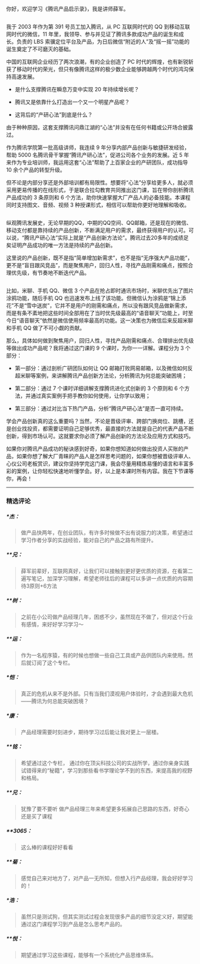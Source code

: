 <p data-nodeid="2588" class="">你好，欢迎学习《腾讯产品启示录》，我是讲师薛军。</p>
<p data-nodeid="2589"><img src="http://s0.lgstatic.com/i/image2/M01/9D/53/CgotOV2teb-ASgbdAAVR2DB4g1s338.png" alt="" data-nodeid="2619"></p>
<p data-nodeid="2590">我于 2003 年作为第 391 号员工加入腾讯，从 PC 互联网时代的 QQ 到移动互联网时代的微信，11 年里，我领导、参与并见证了腾讯多款成功产品的诞生和成长。负责的 LBS 索骥定位平台及产品，为日后微信“附近的人”及“摇一摇”功能的诞生奠定了不可磨灭的基础。</p>
<p data-nodeid="2591">中国的互联网企业经历了两次浪潮，有的企业创造了 PC 时代的辉煌，也有新锐斩获了移动时代的荣光，但只有像腾讯这样的极少数企业能够跨越两个时代的鸿沟保持高速发展。</p>
<ul data-nodeid="2592">
<li data-nodeid="2593">
<p data-nodeid="2594">是什么支撑腾讯在瞬息万变中实现 20 年持续增长呢？</p>
</li>
<li data-nodeid="2595">
<p data-nodeid="2596">腾讯又是依靠什么打造出一个又一个明星产品呢？</p>
</li>
<li data-nodeid="2597">
<p data-nodeid="2598">这背后的“产研心法”到底是什么？</p>
</li>
</ul>
<p data-nodeid="2599">由于种种原因，这套支撑腾讯问鼎江湖的“心法”并没有在任何书籍或公开场合披露过。</p>
<p data-nodeid="2600">作为腾讯学院第一批高级讲师，我连续 9 年分享内部产品创新与敏捷研发经验，帮助 5000 名腾讯骨干掌握“腾讯产研心法”，促进公司各个业务的发展。近 5 年来作为专业培训师，我运用这套“心法”帮助了上百家企业的产研团队，成功指导 10 余个产品的转型升级。</p>
<p data-nodeid="2601">但不论是内部分享还是外部培训都有局限性。想要将“心法”分享给更多人，就必须采用更易传播的在线形式，于是联合拉勾教育共同推出这门课，旨在带你剖析腾讯产品成功的 3 条原则和 6 个方法，助你快速掌握大厂产品人的必备技能。本课程同时支持图文、音频、视频 3 种授课形式，相信可以帮助你更好地理解和吸收。</p>
<p data-nodeid="2602"><img src="http://s0.lgstatic.com/i/image2/M01/9D/33/CgoB5l2teb-AeeEfAAW7XGuHb00534.png" alt="" data-nodeid="2629"></p>
<p data-nodeid="2603">纵观腾讯发展史，无论早期的QQ，中期的QQ空间、QQ邮箱，还是现在的微信、移动支付都是靠持续的产品创新，不断满足用户的需求，最终获得用户的认可。可以说，“腾讯产研心法”实际上就是“产品创新方法论”。腾讯过去20多年的成绩足矣证明产品成功的唯一方法是持续的产品创新。</p>
<p data-nodeid="2604">这里说的产品创新，既不是指“简单增加新需求”，也不是指“无序强大产品功能”，更不是“盲目跟风竞品”，而是聚焦用户，回归人性，寻找产品刚需和痛点，按照合理优先级，有节奏地不断迭代产品。</p>
<p data-nodeid="2605"><img src="http://s0.lgstatic.com/i/image2/M01/9D/53/CgotOV2teb-AOEd1AAOESVquV4Q650.png" alt="" data-nodeid="2633"></p>
<p data-nodeid="2606">比如，米聊、手机 QQ、微信 3 个产品在抢占即时通讯市场时，米聊优先出了图片涂鸦功能，随后手机 QQ 也迅速发布上线了该功能。但微信认为涂鸦是“锦上添花”不是“雪中送炭”，它并不是用户的刚需和痛点，所以没有跟风竞品做新需求，而是有条不紊地把这些时间全部用在了当时优先级最高的“语音聊天”功能上，时至今日“语音聊天”依然是微信使用频率最高的功能。这一决策也为微信后来反超米聊和手机 QQ 做了不可小觑的贡献。</p>
<p data-nodeid="2607">那么，具体如何做到聚焦用户，回归人性，寻找产品刚需和痛点、合理排出优先级等做出成功产品呢？我将通过这门课的 9 个课时，为你一一详解。课程分为 3 个部分：</p>
<ul data-nodeid="2608">
<li data-nodeid="2609">
<p data-nodeid="2610">第一部分：通过剖析广研团队如何让 QQ 邮箱打败网易邮箱，以及微信如何反超米聊等案例，来讲解腾讯产品创新方法论，分析腾讯为何总能突破困境；</p>
</li>
<li data-nodeid="2611">
<p data-nodeid="2612">第二部分：通过 7 个课时详细讲解支撑腾讯进化式创新的 3 个原则和 6 个方法，并通过真实案例手把手教你如何使用，让你学以致用；</p>
</li>
<li data-nodeid="2613">
<p data-nodeid="2614">第三部分：通过对比当下热门产品，分析“腾讯产研心法”是否一直可持续。</p>
</li>
</ul>
<p data-nodeid="2615">学会产品创新真的这么重要吗？当然，不论是晋级评审、跨部门换岗位、跳槽，还是创业找投资，都需要证明自己足够优秀，最直接的方法就是自己的代表产品不断创新，得到市场认可。这就要求你必须了解产品创新的方法论及应用方式和技巧。</p>
<p data-nodeid="2616" class="te-preview-highlight">如果你对腾讯产品成功的秘诀感到好奇，如果你想知道如何做出投资人买账的产品，如果你想了解大厂青睐的产品人是怎样思考问题的，如果你想被晋级评审人、心仪公司老板赏识，建议你坚持学完这门课，我会尽量用精炼易懂的语言和丰富多彩的案例，让你轻松快速地听懂学会。好，以上是本课时所有内容。我在下节课等你，再会！</p>

---

### 精选评论

##### *杰：
> 做产品快两年，在创业团队，有许多时候做不出有说服力的决策，希望通过学习作者分享的实战经验，能对自己的产品之路有所提升。

##### **兄：
> 薛军前辈好，互联网真好，让我们可以接触到更好更优质的资源，在看第二遍写笔记，加深学习理解，希望老师往后的课程可以多讲一点优质的内容期待3原则+6方法

##### **树：
> 之前在小公司做产品经理几年，困惑不少，虽然现在不做了，但对这个行业有感情，来好好学习学习～

##### **运：
> 作为一名程序猿，有的时候也想做一些自己工具或产品供团队内来使用。然后就订阅了这个专栏。

##### *恺：
> 真正的危机从来不是外部。只有当我们漠视用户体验时，才会遇到最大危机 ——腾讯为何总能突破困境？

##### *康：
> 产品经理需要时刻进步，期待学习过后能让我对更上一层楼。

##### **铭：
> 希望通过这个专栏， 通过你在顶尖科技公司的实战所学，通过你亲身实践试错得来的“秘籍”，学习到那些看书学理论学不到的东西，来提高我的视野和格局。

##### **兄：
> 犹豫了要不要听 做产品经理三年来希望更多拓展自己思路的东西，好奇心还是买了课程

##### **3065：
> 这么棒的课程好好看看

##### **菊：
> 感觉自己来对地方了，对产品一无所知，但想入行产品经理，我会好好学习的！

##### *浩：
> 虽然只是测试狗，但其实测试过程会发现很多产品的细节没定义好，期望能通过这门课程学习到产品是怎么思考产品的。

##### **悦：
> 期望通过学习这些课程，能够有一个系统化产品思维体系。

